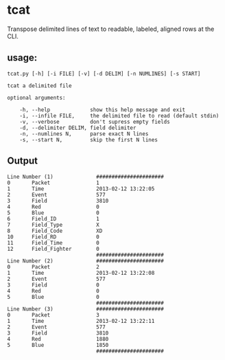 tcat
====

Transpose delimited lines of text to readable, labeled, aligned rows at the CLI.

usage: 
----

    tcat.py [-h] [-i FILE] [-v] [-d DELIM] [-n NUMLINES] [-s START]

    tcat a delimited file

    optional arguments:

        -h, --help             show this help message and exit
        -i, --infile FILE,     the delimited file to read (default stdin)
        -v, --verbose          don't supress empty fields
        -d, --delimiter DELIM, field delimiter
        -n, --numlines N,      parse exact N lines
        -s, --start N,         skip the first N lines
                        
Output
----      
      
    Line Number (1)              ######################
    0       Packet               1
    1       Time                 2013-02-12 13:22:05
    2       Event                577
    3       Field                3810
    4       Red                  0
    5       Blue                 0
    6       Field_ID             1
    7       Field_Type           X
    8       Field_Code           XD
    10      Field_RD             0
    11      Field_Time           0
    12      Field_Fighter        0
                                 ######################
    Line Number (2)              ######################
    0       Packet               2
    1       Time                 2013-02-12 13:22:08
    2       Event                577
    3       Field                0
    4       Red                  0
    5       Blue                 0
                                 ######################
    Line Number (3)              ######################
    0       Packet               3
    1       Time                 2013-02-12 13:22:11
    2       Event                577
    3       Field                3810
    4       Red                  1880
    5       Blue                 1850
                                 ######################

